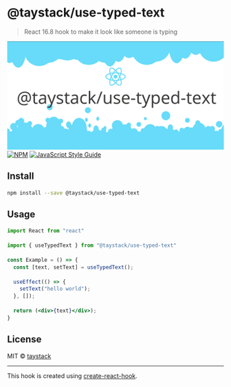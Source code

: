 # @taystack/use-typed-text

> React 16.8 hook to make it look like someone is typing

![UseTypedText](https://github.com/taystack/use-typed-text/blob/master/logo.png?raw=true)[![NPM](https://img.shields.io/npm/v/@taystack/use-typed-text.svg)](https://www.npmjs.com/package/@taystack/use-typed-text) [![JavaScript Style Guide](https://img.shields.io/badge/code_style-standard-brightgreen.svg)](https://standardjs.com)

## Install

```bash
npm install --save @taystack/use-typed-text
```

## Usage

```jsx
import React from "react"

import { useTypedText } from "@taystack/use-typed-text"

const Example = () => {
  const [text, setText] = useTypedText();

  useEffect(() => {
    setText("hello world");
  }, []);

  return (<div>{text}</div>);
}
```

## License

MIT © [taystack](https://github.com/taystack)

---

This hook is created using [create-react-hook](https://github.com/hermanya/create-react-hook).
